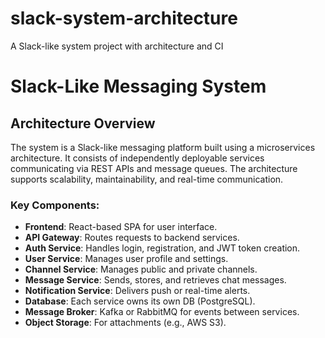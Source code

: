 # slack-system-architecture
A Slack-like system project with architecture and CI
# Slack-Like Messaging System

## Architecture Overview

The system is a Slack-like messaging platform built using a microservices architecture. It consists of independently deployable services communicating via REST APIs and message queues. The architecture supports scalability, maintainability, and real-time communication.

### Key Components:

- **Frontend**: React-based SPA for user interface.
- **API Gateway**: Routes requests to backend services.
- **Auth Service**: Handles login, registration, and JWT token creation.
- **User Service**: Manages user profile and settings.
- **Channel Service**: Manages public and private channels.
- **Message Service**: Sends, stores, and retrieves chat messages.
- **Notification Service**: Delivers push or real-time alerts.
- **Database**: Each service owns its own DB (PostgreSQL).
- **Message Broker**: Kafka or RabbitMQ for events between services.
- **Object Storage**: For attachments (e.g., AWS S3).

